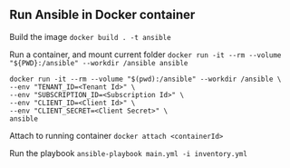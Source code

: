 
## Run Ansible in Docker container
Build the image
`docker build . -t ansible`

Run a container, and mount current folder
`docker run -it --rm --volume "${PWD}:/ansible" --workdir /ansible ansible`

```
docker run -it --rm --volume "$(pwd):/ansible" --workdir /ansible \
--env "TENANT_ID=<Tenant Id>" \
--env "SUBSCRIPTION_ID=<Subscription Id>" \
--env "CLIENT_ID=<Client Id>" \
--env "CLIENT_SECRET=<Client Secret>" \
ansible
```

Attach to running container
`docker attach <containerId>`

Run the playbook
`ansible-playbook main.yml -i inventory.yml`